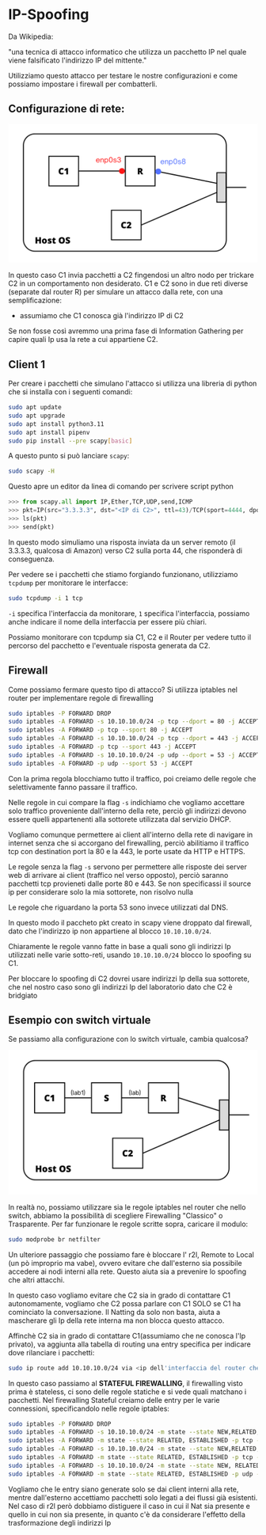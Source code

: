 # IP-Spoofing

Da Wikipedia: 

"una tecnica di attacco informatico che utilizza un pacchetto IP nel quale viene falsificato l'indirizzo IP del mittente."

Utilizziamo questo attacco per testare le nostre configurazioni e come possiamo impostare i firewall per combatterli.

## Configurazione di rete:

![](./lezioni/pics/r2c.png)

In questo caso C1 invia pacchetti a C2 fingendosi un altro nodo per trickare C2 in un comportamento non desiderato.
C1 e C2 sono in due reti diverse (separate dal router R) per simulare un attacco dalla rete, con una semplificazione:
- assumiamo che C1 conosca già l'indirizzo IP di C2

Se non fosse così avremmo una prima fase di Information Gathering per capire quali Ip usa la rete a cui appartiene C2.

## Client 1

Per creare i pacchetti che simulano l'attacco si utilizza una libreria di python che si installa con i seguenti comandi:
```bash
sudo apt update
sudo apt upgrade
sudo apt install python3.11
sudo apt install pipenv
sudo pip install --pre scapy[basic]
```

A questo punto si può lanciare `scapy`:
```bash
sudo scapy -H
```

Questo apre un editor da linea di comando per scrivere script python
```python
>>> from scapy.all import IP,Ether,TCP,UDP,send,ICMP
>>> pkt=IP(src="3.3.3.3", dst="<IP di C2>", ttl=43)/TCP(sport=4444, dport=44)
>>> ls(pkt)
>>> send(pkt)
```

In questo modo simuliamo una risposta inviata da un server remoto (il 3.3.3.3, qualcosa di Amazon) verso C2 sulla porta 44, che risponderà di conseguenza.

Per vedere se i pacchetti che stiamo forgiando funzionano, utilizziamo `tcpdump` per monitorare le interfacce:
```bash
sudo tcpdump -i 1 tcp
```

`-i` specifica l'interfaccia da monitorare, `1` specifica l'interfaccia, possiamo anche indicare il nome della interfaccia per essere più chiari.

Possiamo monitorare con tcpdump sia C1, C2 e il Router per vedere tutto il percorso del pacchetto e l'eventuale risposta generata da C2.

## Firewall

Come possiamo fermare questo tipo di attacco? Si utilizza iptables nel router per implementare regole di firewalling
```bash
sudo iptables -P FORWARD DROP
sudo iptables -A FORWARD -s 10.10.10.0/24 -p tcp --dport = 80 -j ACCEPT
sudo iptables -A FORWARD -p tcp --sport 80 -j ACCEPT
sudo iptables -A FORWARD -s 10.10.10.0/24 -p tcp --dport = 443 -j ACCEPT
sudo iptables -A FORWARD -p tcp --sport 443 -j ACCEPT
sudo iptables -A FORWARD -s 10.10.10.0/24 -p udp --dport = 53 -j ACCEPT
sudo iptables -A FORWARD -p udp --sport 53 -j ACCEPT
```

Con la prima regola blocchiamo tutto il traffico, poi creiamo delle regole che selettivamente fanno passare il traffico.

Nelle regole in cui compare la flag `-s` indichiamo che vogliamo accettare solo traffico proveniente dall'interno della rete, perciò gli indirizzi devono essere quelli appartenenti alla sottorete utilizzata dal servizio DHCP.

Vogliamo comunque permettere ai client all'interno della rete di navigare in internet senza che si accorgano del firewalling, perciò abilitiamo il traffico tcp con destination port la 80 e la 443, le porte usate da HTTP e HTTPS.

Le regole senza la flag `-s` servono per permettere alle risposte dei server web di arrivare ai client (traffico nel verso opposto), perciò saranno pacchetti tcp provieneti dalle porte 80 e 443.
Se non specificassi il source ip per considerare solo la mia sottorete, non risolvo nulla

Le regole che riguardano la porta 53 sono invece utilizzati dal DNS.

In questo modo il paccheto pkt creato in scapy viene droppato dal firewall, dato che l'indirizzo ip non appartiene al blocco `10.10.10.0/24`.

Chiaramente le regole vanno fatte in base a quali sono gli indirizzi Ip utilizzati nelle varie sotto-reti, usando `10.10.10.0/24` blocco lo spoofing su C1.

Per bloccare lo spoofing di C2 dovrei usare indirizzi Ip della sua sottorete, che nel nostro caso sono gli indirizzi Ip del laboratorio dato che C2 è bridgiato

## Esempio con switch virtuale

Se passiamo alla configurazione con lo switch virtuale, cambia qualcosa?

![](./lezioni/pics/rs2c.png)

In realtà no, possiamo utilizzare sia le regole iptables nel router che nello switch, abbiamo la possibilità di scegliere Firewalling "Classico" o Trasparente.
Per far funzionare le regole scritte sopra, caricare il modulo:
```bash
sudo modprobe br netfilter
```

Un ulteriore passaggio che possiamo fare è bloccare l' r2l, Remote to Local (un pò improprio ma vabe), ovvero evitare che dall'esterno sia possibile accedere ai nodi interni alla rete.
Questo aiuta sia a prevenire lo spoofing che altri attacchi.

In questo caso vogliamo evitare che C2 sia in grado di contattare C1 autonomamente, vogliamo che C2 possa parlare con C1 SOLO se C1 ha cominciato la conversazione.
Il Natting da solo non basta, aiuta a mascherare gli Ip della rete interna ma non blocca questo attacco.

Affinchè C2 sia in grado di contattare C1(assumiamo che ne conosca l'Ip privato), va aggiunta alla tabella di routing una entry specifica per indicare dove rilanciare i pacchetti:
```bash
sudo ip route add 10.10.10.0/24 via <ip dell'interfaccia del router che sta nella stessa rete con C2>
```

In questo caso passiamo al **STATEFUL FIREWALLING**, il firewalling visto prima è stateless, ci sono delle regole statiche e si vede quali matchano i pacchetti.
Nel firewalling Stateful creiamo delle entry per le varie connessioni, specificandolo nelle regole iptables:
```bash
sudo iptables -P FORWARD DROP
sudo iptables -A FORWARD -s 10.10.10.0/24 -m state --state NEW,RELATED,ESTABLISHED -p tcp --dport = 80 -j ACCEPT
sudo iptables -A FORWARD -m state --state RELATED, ESTABLISHED -p tcp --sport 80 -j ACCEPT
sudo iptables -A FORWARD -s 10.10.10.0/24 -m state --state NEW,RELATED,ESTABLISHED -p tcp --dport = 443 -j ACCEPT
sudo iptables -A FORWARD -m state --state RELATED, ESTABLISHED -p tcp --sport 443 -j ACCEPT
sudo iptables -A FORWARD -s 10.10.10.0/24 -m state --state NEW, RELATED, ESTABLISHED -p udp --dport = 53 -j ACCEPT
sudo iptables -A FORWARD -m state --state RELATED, ESTABLISHED -p udp --sport 53 -j ACCEPT
```

Vogliamo che le entry siano generate solo se dai client interni alla rete, mentre dall'esterno accettiamo pacchetti solo legati a dei flussi già esistenti.
Nel caso di r2l però dobbiamo distiguere il caso in cui il Nat sia presente e quello in cui non sia presente, in quanto c'è da considerare l'effetto della trasformazione degli indirizzi Ip
